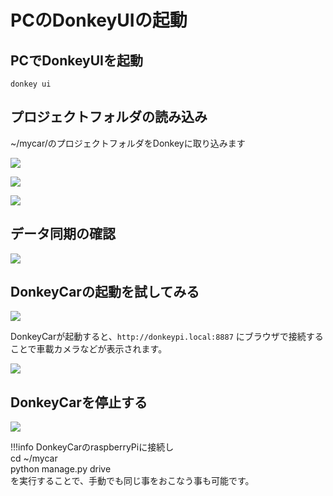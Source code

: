 # PCのDonkeyUIの起動

## PCでDonkeyUIを起動

```
donkey ui
```

## プロジェクトフォルダの読み込み

~/mycar/のプロジェクトフォルダをDonkeyに取り込みます

![](./img/donkeyui_002.jpg)

![](./img/donkeyui_003.jpg)

![](./img/donkeyui_004.jpg)


## データ同期の確認


![](./img/donkeyui_005.jpg)


## DonkeyCarの起動を試してみる

![](./img/donkeyui_006.jpg)


DonkeyCarが起動すると、`http://donkeypi.local:8887` にブラウザで接続することで車載カメラなどが表示されます。

![](./img/donkeyui_007.jpg)


## DonkeyCarを停止する

![](./img/donkeyui_008.jpg)


!!!info
	DonkeyCarのraspberryPiに接続し<br>
	cd ~/mycar<br>
	python manage.py drive<br>
	を実行することで、手動でも同じ事をおこなう事も可能です。
